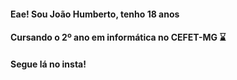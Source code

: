 #### Eae! Sou João Humberto, tenho 18 anos
#### Cursando o 2º ano em informática no CEFET-MG ⌛
#### Segue lá no insta!
